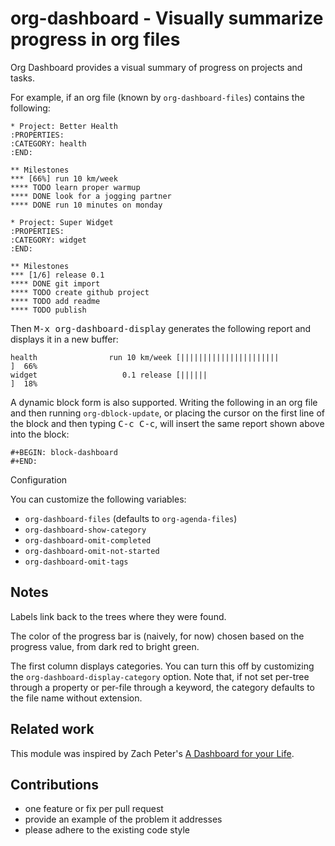 # org-dashboard - Visually summarize progress in org files

Org Dashboard provides a visual summary of progress on projects and
tasks.

For example, if an org file (known by `org-dashboard-files`) contains
the following:

    * Project: Better Health
    :PROPERTIES:
    :CATEGORY: health
    :END:

    ** Milestones
    *** [66%] run 10 km/week
    **** TODO learn proper warmup
    **** DONE look for a jogging partner
    **** DONE run 10 minutes on monday
    
    * Project: Super Widget
    :PROPERTIES:
    :CATEGORY: widget
    :END:

    ** Milestones
    *** [1/6] release 0.1
    **** DONE git import
    **** TODO create github project
    **** TODO add readme
    **** TODO publish

Then <kbd>M-x org-dashboard-display</kbd> generates the following report and
displays it in a new buffer:

    health                run 10 km/week [||||||||||||||||||||||           ]  66%
    widget                   0.1 release [||||||                           ]  18%

A dynamic block form is also supported. Writing the following in an
org file and then running `org-dblock-update`, or placing the
cursor on the first line of the block and then typing <kbd>C-c C-c</kbd>,
will insert the same report shown above into the block:

    #+BEGIN: block-dashboard
    #+END:

Configuration

You can customize the following variables:

- `org-dashboard-files` (defaults to `org-agenda-files`)
- `org-dashboard-show-category`
- `org-dashboard-omit-completed`
- `org-dashboard-omit-not-started`
- `org-dashboard-omit-tags`

## Notes

Labels link back to the trees where they were found. 

The color of the progress bar is (naively, for now) chosen based on
the progress value, from dark red to bright green.

The first column displays categories. You can turn this off by
customizing the `org-dashboard-display-category` option. Note that,
if not set per-tree through a property or per-file through a
keyword, the category defaults to the file name without extension.

## Related work

This module was inspired by Zach Peter's [A Dashboard for your
Life](http://thehelpfulhacker.net/2014/07/19/a-dashboard-for-your-life-a-minimal-goal-tracker-using-org-mode-go-and-git/).

## Contributions

- one feature or fix per pull request
- provide an example of the problem it addresses
- please adhere to the existing code style



